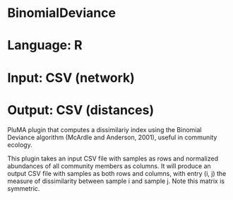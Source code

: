 # BinomialDeviance
# Language: R
# Input: CSV (network)
# Output: CSV (distances)

PluMA plugin that computes a dissimilariy index using the Binomial Deviance algorithm (McArdle and Anderson, 2001), useful in community ecology.

This plugin takes an input CSV file with samples as rows and normalized abundances of all community members as columns.
It will produce an output CSV file with samples as both rows and columns, with entry (i, j) the measure of dissimilarity between sample i and sample j.
Note this matrix is symmetric.
